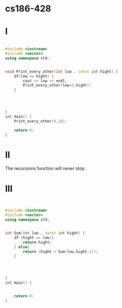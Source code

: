 # cs186-428


# I  
``` cpp

#include <iostream>
#include <vector>
using namespace std;


void Print_every_other(int low , const int hight) {
    if(low <= hight) {
        cout << low << endl;
        Print_every_other(low+2,hight);
    }




}
int main() {
    Print_every_other(0,10);

    return 0;
}

```

# II 
The recursions function will never stop .


# III 
```cpp


#include <iostream>
#include <vector>
using namespace std;


int Sum(int low , const int hight) {
    if (hight == low){
        return hight;
    } else{
        return (hight + Sum(low,hight-1));
    }




}
int main() {


    return 0;
}

```


